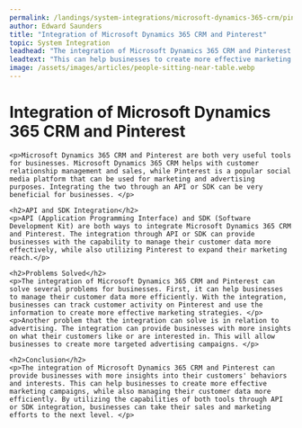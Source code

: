 ```yaml
---
permalink: /landings/system-integrations/microsoft-dynamics-365-crm/pinterest
author: Edward Saunders
title: "Integration of Microsoft Dynamics 365 CRM and Pinterest"
topic: System Integration
leadhead: "The integration of Microsoft Dynamics 365 CRM and Pinterest can provide businesses with more insights into their customers' behaviors and interests"
leadtext: "This can help businesses to create more effective marketing campaigns, while also managing their customer data more efficiently. By utilizing the capabilities of both tools through API or SDK integration, businesses can take their sales and marketing efforts to the next level."
image: /assets/images/articles/people-sitting-near-table.webp
---
```

<div class="arttext">	<h1>Integration of Microsoft Dynamics 365 CRM and Pinterest</h1>

	<p>Microsoft Dynamics 365 CRM and Pinterest are both very useful tools for businesses. Microsoft Dynamics 365 CRM helps with customer relationship management and sales, while Pinterest is a popular social media platform that can be used for marketing and advertising purposes. Integrating the two through an API or SDK can be very beneficial for businesses. </p>

	<h2>API and SDK Integration</h2>
	<p>API (Application Programming Interface) and SDK (Software Development Kit) are both ways to integrate Microsoft Dynamics 365 CRM and Pinterest. The integration through API or SDK can provide businesses with the capability to manage their customer data more effectively, while also utilizing Pinterest to expand their marketing reach.</p>

	<h2>Problems Solved</h2>
	<p>The integration of Microsoft Dynamics 365 CRM and Pinterest can solve several problems for businesses. First, it can help businesses to manage their customer data more efficiently. With the integration, businesses can track customer activity on Pinterest and use the information to create more effective marketing strategies. </p>
	<p>Another problem that the integration can solve is in relation to advertising. The integration can provide businesses with more insights on what their customers like or are interested in. This will allow businesses to create more targeted advertising campaigns. </p>

	<h2>Conclusion</h2>
	<p>The integration of Microsoft Dynamics 365 CRM and Pinterest can provide businesses with more insights into their customers' behaviors and interests. This can help businesses to create more effective marketing campaigns, while also managing their customer data more efficiently. By utilizing the capabilities of both tools through API or SDK integration, businesses can take their sales and marketing efforts to the next level. </p>
</div>